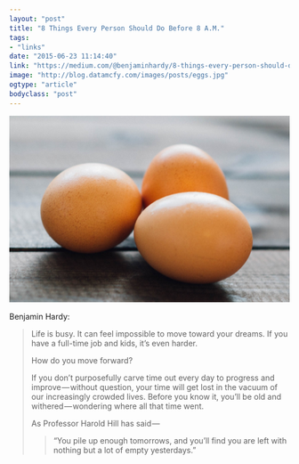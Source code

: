 ```yaml
---
layout: "post"
title: "8 Things Every Person Should Do Before 8 A.M."
tags: 
- "links"
date: "2015-06-23 11:14:40"
link: "https://medium.com/@benjaminhardy/8-things-every-person-should-do-before-8-a-m-cc0233e15c8d"
image: "http://blog.datamcfy.com/images/posts/eggs.jpg"
ogtype: "article"
bodyclass: "post"
---
```


<div><div class="image splash">
	<img src="/images/posts/eggs.jpg" />
</div></div>

Benjamin Hardy:

> Life is busy. It can feel impossible to move toward your dreams. If you have a full-time job and kids, it’s even harder.
> 
> How do you move forward?
> 
> If you don’t purposefully carve time out every day to progress and improve — without question, your time will get lost in the vacuum of our increasingly crowded lives. Before you know it, you’ll be old and withered — wondering where all that time went.
> 
> As Professor Harold Hill has said — 
> 
> > “You pile up enough tomorrows, and you’ll find you are left with nothing but a lot of empty yesterdays.”